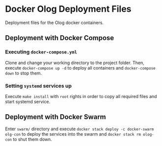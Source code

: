 # Docker Olog Deployment Files

Deployment files for the Olog docker containers.

## Deployment with Docker Compose

### Executing `docker-compose.yml`

Clone and change your working directory to the project folder. Then, execute `docker-compose up -d` to deploy all containers and `docker-compose down` to stop them. 

### Setting `systemd` services up

Execute `make install` with `root` rights in order to copy all required files and start systemd service.

## Deployment with Docker Swarm

Enter `swarm/` directory and execute `docker stack deploy -c docker-swarm olg-con` to deploy the services into the swarm and `docker stack rm olog-con` to shut them down.

